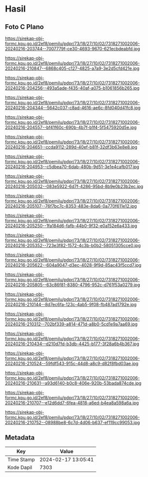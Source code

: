 # Hasil

## Foto C Plano

https://sirekap-obj-formc.kpu.go.id/2ef8/pemilu/pdpr/73/18/27/10/02/7318271002006-20240216-203744--7007779f-ce30-4693-9670-621ecbdeabfd.jpg

https://sirekap-obj-formc.kpu.go.id/2ef8/pemilu/pdpr/73/18/27/10/02/7318271002006-20240216-210847--6868c405-c127-4825-a7a9-3e2d5cfd421e.jpg

https://sirekap-obj-formc.kpu.go.id/2ef8/pemilu/pdpr/73/18/27/10/02/7318271002006-20240216-204256--493a5ade-f435-40af-a075-b1061856b265.jpg

https://sirekap-obj-formc.kpu.go.id/2ef8/pemilu/pdpr/73/18/27/10/02/7318271002006-20240216-204344--5642c037-c8ad-4616-ae6c-8fd040d41fc8.jpg

https://sirekap-obj-formc.kpu.go.id/2ef8/pemilu/pdpr/73/18/27/10/02/7318271002006-20240216-204557--bf41f60c-690b-4b7f-b1f4-5f5475920d5e.jpg

https://sirekap-obj-formc.kpu.go.id/2ef8/pemilu/pdpr/73/18/27/10/02/7318271002006-20240216-204651--ccda9112-289d-40ef-b81f-32df3b63e8e8.jpg

https://sirekap-obj-formc.kpu.go.id/2ef8/pemilu/pdpr/73/18/27/10/02/7318271002006-20240216-204953--c5dbea70-6dab-480b-9d51-3e1e4cafb017.jpg

https://sirekap-obj-formc.kpu.go.id/2ef8/pemilu/pdpr/73/18/27/10/02/7318271002006-20240216-205032--083e5922-6d7f-4286-95bd-8b9e0b23b2ec.jpg

https://sirekap-obj-formc.kpu.go.id/2ef8/pemilu/pdpr/73/18/27/10/02/7318271002006-20240216-205107--76f7bc7c-8353-483e-8da6-0a770f611e12.jpg

https://sirekap-obj-formc.kpu.go.id/2ef8/pemilu/pdpr/73/18/27/10/02/7318271002006-20240216-205250--1fa184d6-fafb-44b0-9f32-e0a152e6a433.jpg

https://sirekap-obj-formc.kpu.go.id/2ef8/pemilu/pdpr/73/18/27/10/02/7318271002006-20240216-205352--723e3f82-1572-4c3b-b0b2-58051305cce0.jpg

https://sirekap-obj-formc.kpu.go.id/2ef8/pemilu/pdpr/73/18/27/10/02/7318271002006-20240216-205622--604a9047-d3ec-4028-9f9d-85ac43f5ccd7.jpg

https://sirekap-obj-formc.kpu.go.id/2ef8/pemilu/pdpr/73/18/27/10/02/7318271002006-20240216-205805--63c86f81-8380-4796-952c-d761f53a0279.jpg

https://sirekap-obj-formc.kpu.go.id/2ef8/pemilu/pdpr/73/18/27/10/02/7318271002006-20240216-210144--8d7ec6fa-123c-4ab5-9f08-fb487ad1792e.jpg

https://sirekap-obj-formc.kpu.go.id/2ef8/pemilu/pdpr/73/18/27/10/02/7318271002006-20240216-210312--702bf339-a814-471d-a8b0-5cd1e9a7aa69.jpg

https://sirekap-obj-formc.kpu.go.id/2ef8/pemilu/pdpr/73/18/27/10/02/7318271002006-20240216-210434--d210d7fd-b3db-4425-b177-3f28a6b4b367.jpg

https://sirekap-obj-formc.kpu.go.id/2ef8/pemilu/pdpr/73/18/27/10/02/7318271002006-20240216-210524--59fdf543-915c-44d8-a8c9-d82f8fbd03ae.jpg

https://sirekap-obj-formc.kpu.go.id/2ef8/pemilu/pdpr/73/18/27/10/02/7318271002006-20240216-210631--a93d6140-b0c8-406e-920b-53bada874cde.jpg

https://sirekap-obj-formc.kpu.go.id/2ef8/pemilu/pdpr/73/18/27/10/02/7318271002006-20240216-210707--e12d6dd7-6fea-4818-a6ed-b4ea8a598a6a.jpg

https://sirekap-obj-formc.kpu.go.id/2ef8/pemilu/pdpr/73/18/27/10/02/7318271002006-20240216-210752--08988be8-6c7d-4d06-b637-ef119cc99053.jpg


## Metadata

| Key        | Value               |
| ---------- | ------------------- |
| Time Stamp | 2024-02-17 13:05:41 |
| Kode Dapil | 7303                |



